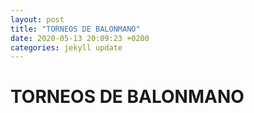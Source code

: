 ```yaml
---
layout: post
title: "TORNEOS DE BALONMANO"
date: 2020-05-13 20:09:23 +0200
categories: jekyll update
---
```


# TORNEOS DE BALONMANO
